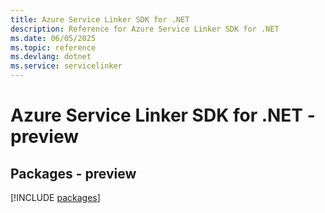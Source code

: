 ```yaml
---
title: Azure Service Linker SDK for .NET
description: Reference for Azure Service Linker SDK for .NET
ms.date: 06/05/2025
ms.topic: reference
ms.devlang: dotnet
ms.service: servicelinker
---
```

# Azure Service Linker SDK for .NET - preview
## Packages - preview
[!INCLUDE [packages](service-linker-index.md)]